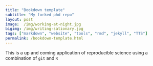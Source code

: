```yaml
---
title: "Bookdown template"
subtitle: "My forked phd repo"
layout: post
image:  /img/working-at-night.jpg
bigimg: /img/writing-sationary.jpg
tags: ["markdown", "website", "tools", "rmd", "jekyll", "TTS"]
permalink: /bookdown-template.html
---
```


This is a up and coming application of reproducible science using a combination of `git` and `R`

